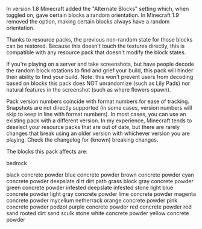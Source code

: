 In version 1.8 Minecraft added the "Alternate Blocks" setting which, when toggled on, gave certain blocks a random orientation. In Minecraft 1.9 removed the option, making certain blocks always have a random orientation.

Thanks to resource packs, the previous non-random state for those blocks can be restored. Because this doesn't touch the textures directly, this is compatible with any resource pack that doesn't modify the block states.

If you're playing on a server and take screenshots, but have people decode the random block rotations to find and grief your build, this pack will hinder their ability to find your build. Note: this won't prevent users from decoding based on blocks this pack does NOT unrandomize (such as Lily Pads) nor natural features in the screenshot (such as where flowers spawn).

Pack version numbers coincide with format numbers for ease of tracking. Snapshots are not directly supported (in some cases, version numbers will skip to keep in line with format numbers). In most cases, you can use an existing pack with a different version. In my experience, Minecraft tends to deselect your resource packs that are out of date, but there are rarely changes that break using an older version with whichever version you are playing. Check the changelog for (known) breaking changes.

The blocks this pack affects are:

bedrock

black concrete powder
blue concrete powder
brown concrete powder
cyan concrete powder
deepslate
dirt
dirt path
grass block
gray concrete powder
green concrete powder
infested deepslate
infested stone
light blue concrete powder
light gray concrete powder
lime concrete powder
magenta concrete powder
mycelium
netherrack
orange concrete powder
pink concrete powder
podzol
purple concrete powder
red concrete powder
red sand
rooted dirt
sand
sculk
stone
white concrete powder
yellow concrete powder
